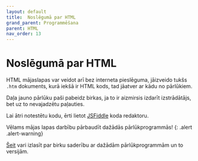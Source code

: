 ```yaml
---
layout: default
title:  Noslēgumā par HTML
grand_parent: Programmēšana
parent: HTML
nav_order: 13
---
```


# Noslēgumā par HTML

HTML mājaslapas var veidot arī bez interneta pieslēguma, jāizveido tukšs `.htm` dokuments, kurā iekšā ir HTML kods, tad jāatver ar kādu no pārlūkiem.

Daļa jauno pārlūku paši pabeidz birkas, ja to ir aizmirsis izdarīt izstrādātājs, bet uz to nevajadzētu paļauties.

Lai ātri notestētu kodu, ērti lietot [JSFiddle](https://jsfiddle.net) koda redaktoru.

Vēlams mājas lapas darbību pārbaudīt dažādās pārlūkprogrammās!
{: .alert .alert-warning}

[Šeit](https://www.w3schools.com/tags/ref_html_browsersupport.asp) vari izlasīt par birku saderību ar dažādām pārlūkprogrammām un to versijām.
